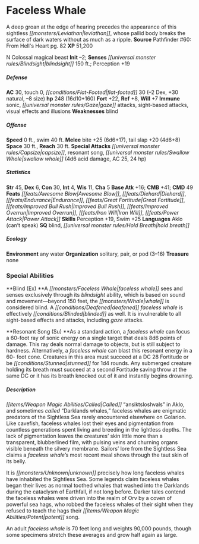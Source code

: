 ﻿---
cssclass: [monsters]
title1: Faceless Whale
desc_short: A deep groan at the edge of hearing precedes the appearance of this sightless
  leviathan, whose pallid body breaks the surface of dark waters without as much as
  a ripple.
title2: Faceless Whale
CR: 15
sources:
- name: "Pathfinder #60: From Hell's Heart"
  page: 82
  link: http://paizo.com/pathfinder/adventurePath/skullAndShackles/v5748btpy8moi
XP: 51200
alignment: N
size: Colossal
type: magical beast
initiative:
  bonus: -2
senses:
  blindsight: 150
AC:
  AC: 30
  touch: 0
  flat_footed: 30
  components:
    dex: -2
    natural: 30
    size: -8
HP:
  HP: 248
  long: 16d10+160
saves:
  fort: 22
  ref: 8
  will: 7
immunities:
- sonic
- gaze attacks
- sight-based attacks
- visual effects and illusions
weaknesses:
- blind
speeds:
  base: 0
  swim: 40
attacks:
  melee:
  - - text: bite +25 (6d6+17)
      entries:
      - - damage: 6d6+17
      attack: bite
      bonus:
      - 25
    - text: tail slap +20 (4d6+8)
      entries:
      - - damage: 4d6+8
      attack: tail slap
      bonus:
      - 20
  special:
  - capsize
  - resonant song
  - swallow whole (4d6 acid damage, AC 25, 24 hp)
space: 30
reach: 30
ability_scores:
  STR: 45
  DEX: 6
  CON: 30
  INT: 4
  WIS: 11
  CHA: 5
BAB: 16
CMB: 41
CMD: 49
feats:
- name: Awesome Blow
- name: Diehard
- name: Endurance
- name: Great Fortitude
- name: Improved Bull Rush
- name: Improved Overrun
- name: Iron Will
- name: Power Attack
skills:
  Perception: 19
  Swim: 25
languages:
- Aklo (can't speak)
special_qualities:
- blind
- hold breath
ecology:
  environment: any water
  organization: solitary, pair, or pod (3-16)
  treasure_type: none
special_abilities:
  Blind (Ex): A faceless whale sees and senses exclusively through its blindsight
    ability, which is based on sound and movement-beyond 150 feet, the whale is considered
    blind. A deafened faceless whale is effectively blinded as well. It is invulnerable
    to all sight-based effects and attacks, including gaze attacks.
  Resonant Song (Su): As a standard action, a faceless whale can focus a 60-foot ray
    of sonic energy on a single target that deals 8d6 points of damage. This ray deals
    normal damage to objects, but is still subject to hardness. Alternatively, a faceless
    whale can blast this resonant energy in a 60- foot cone. Creatures in this area
    must succeed at a DC 28 Fortitude or be stunned for 1d4 rounds. Any submerged
    creature holding its breath must succeed at a second Fortitude saving throw at
    the same DC or it has its breath knocked out of it and instantly begins drowning.
desc_long: |-
  Called “ansiktsloshvals” in Aklo, and sometimes called “Darklands whales,” faceless whales are enigmatic predators of the Sightless Sea rarely encountered elsewhere on Golarion. Like cavefish, faceless whales lost their eyes and pigmentation from countless generations spent living and breeding in the lightless depths. The lack of pigmentation leaves the creatures' skin little more than a transparent, blubberlined film, with pulsing veins and churning organs visible beneath the silvery membrane. Sailors' lore from the Sightless Sea claims a faceless whale's most recent meal shows through the taut skin of its belly.

  It is unknown precisely how long faceless whales have inhabited the Sightless Sea. Some legends claim faceless whales began their lives as normal toothed whales that washed into the Darklands during the cataclysm of Earthfall, if not long before. Darker tales contend the faceless whales were driven into the realm of Orv by a coven of powerful sea hags, who robbed the faceless whales of their sight when they refused to teach the hags their potent song.

  An adult faceless whale is 70 feet long and weights 90,000 pounds, though some specimens stretch these averages and grow half again as large.

---

# Faceless Whale
A deep groan at the edge of hearing precedes the appearance of this sightless _[[monsters/Leviathan|leviathan]]_, whose pallid body breaks the surface of dark waters without as much as a ripple.
**Source** Pathfinder #60: From Hell's Heart pg. 82
**XP** 51,200

N Colossal magical beast
**Init** –2; **Senses** _[[universal monster rules/Blindsight|blindsight]]_ 150 ft.; Perception +19

##### Defense

**AC** 30, touch 0, _[[conditions/Flat-Footed|flat-footed]]_ 30 (–2 Dex, +30 natural, –8 size)
**hp** 248 (16d10+160)
**Fort** +22, **Ref** +8, **Will** +7
**Immune** sonic, _[[universal monster rules/Gaze|gaze]]_ attacks, sight-based attacks, visual effects and illusions
**Weaknesses** blind

##### Offense
**Speed** 0 ft., swim 40 ft.
**Melee** bite +25 (6d6+17), tail slap +20 (4d6+8)
**Space** 30 ft., **Reach** 30 ft.
**Special Attacks** _[[universal monster rules/Capsize|capsize]]_, resonant song, _[[universal monster rules/Swallow Whole|swallow whole]]_ (4d6 acid damage, AC 25, 24 hp)

##### Statistics
**Str** 45, **Dex** 6, **Con** 30, **Int** 4, **Wis** 11, **Cha** 5
**Base Atk** +16; **CMB** +41; **CMD** 49
**Feats** _[[feats/Awesome Blow|Awesome Blow]]_, _[[feats/Diehard|Diehard]]_, _[[feats/Endurance|Endurance]]_, _[[feats/Great Fortitude|Great Fortitude]]_, _[[feats/Improved Bull Rush|Improved Bull Rush]]_, _[[feats/Improved Overrun|Improved Overrun]]_, _[[feats/Iron Will|Iron Will]]_, _[[feats/Power Attack|Power Attack]]_
**Skills** Perception +19, Swim +25
**Languages** Aklo (can’t speak)
**SQ** blind, _[[universal monster rules/Hold Breath|hold breath]]_

##### Ecology

**Environment** any water
**Organization** solitary, pair, or pod (3–16)
**Treasure** none

### Special Abilities

**Blind (Ex) **A _[[monsters/Faceless Whale|faceless whale]]_ sees and senses exclusively through its _blindsight_ ability, which is based on sound and movement—beyond 150 feet, the _[[monsters/Whale|whale]]_ is considered blind. A _[[conditions/Deafened|deafened]]_ _faceless whale_ is effectively _[[conditions/Blinded|blinded]]_ as well. It is invulnerable to all sight-based effects and attacks, including _gaze_ attacks.

**Resonant Song (Su) **As a standard action, a _faceless whale_ can focus a 60-foot ray of sonic energy on a single target that deals 8d6 points of damage. This ray deals normal damage to objects, but is still subject to hardness. Alternatively, a _faceless whale_ can blast this resonant energy in a 60- foot cone. Creatures in this area must succeed at a DC 28 Fortitude or be _[[conditions/Stunned|stunned]]_ for 1d4 rounds. Any submerged creature holding its breath must succeed at a second Fortitude saving throw at the same DC or it has its breath knocked out of it and instantly begins drowning.

##### Description

_[[items/Weapon Magic Abilities/Called|Called]]_ “ansiktsloshvals” in Aklo, and sometimes _called_ “Darklands whales,” faceless whales are enigmatic predators of the Sightless Sea rarely encountered elsewhere on Golarion. Like cavefish, faceless whales lost their eyes and pigmentation from countless generations spent living and breeding in the lightless depths. The lack of pigmentation leaves the creatures’ skin little more than a transparent, blubberlined film, with pulsing veins and churning organs visible beneath the silvery membrane. Sailors’ lore from the Sightless Sea claims a _faceless whale_’s most recent meal shows through the taut skin of its belly.

It is _[[monsters/Unknown|unknown]]_ precisely how long faceless whales have inhabited the Sightless Sea. Some legends claim faceless whales began their lives as normal toothed whales that washed into the Darklands during the cataclysm of Earthfall, if not long before. Darker tales contend the faceless whales were driven into the realm of Orv by a coven of powerful sea hags, who robbed the faceless whales of their sight when they refused to teach the hags their _[[items/Weapon Magic Abilities/Potent|potent]]_ song.

An adult _faceless whale_ is 70 feet long and weights 90,000 pounds, though some specimens stretch these averages and grow half again as large.